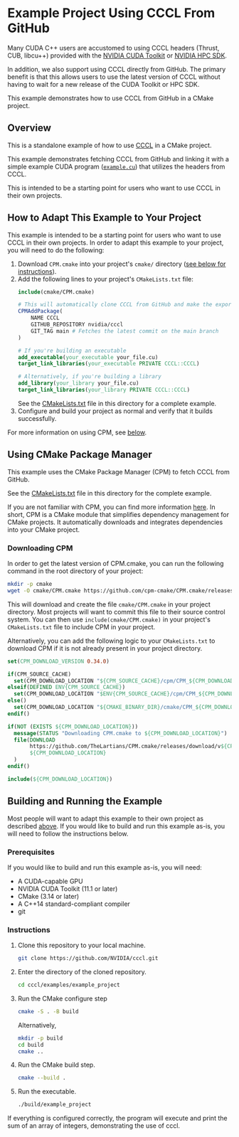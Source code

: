 
# Example Project Using CCCL From GitHub

Many CUDA C++ users are accustomed to using CCCL headers (Thrust, CUB, libcu++) provided with the [NVIDIA CUDA Toolkit](https://developer.nvidia.com/cuda-toolkit) or [NVIDIA HPC SDK](https://developer.nvidia.com/hpc-sdk).

In addition, we also support using CCCL directly from GitHub.
The primary benefit is that this allows users to use the latest version of CCCL without having to wait for a new release of the CUDA Toolkit or HPC SDK.

This example demonstrates how to use CCCL from GitHub in a CMake project.

## Overview

This is a standalone example of how to use [CCCL](https://github.com/nvidia/cccl) in a CMake project.

This example demonstrates fetching CCCL from GitHub and linking it with a simple example CUDA program ([`example.cu`](example.cu)) that utilizes the headers from CCCL.

This is intended to be a starting point for users who want to use CCCL in their own projects.

## How to Adapt This Example to Your Project

This example is intended to be a starting point for users who want to use CCCL in their own projects.
In order to adapt this example to your project, you will need to do the following:
1. Download `CPM.cmake` into your project's `cmake/` directory ([see below for instructions](#downloading-cpm)).
2. Add the following lines to your project's `CMakeLists.txt` file:
   ```cmake
   include(cmake/CPM.cmake)

   # This will automatically clone CCCL from GitHub and make the exported cmake targets available
   CPMAddPackage(
       NAME CCCL
       GITHUB_REPOSITORY nvidia/cccl
       GIT_TAG main # Fetches the latest commit on the main branch
   )

   # If you're building an executable
   add_executable(your_executable your_file.cu)
   target_link_libraries(your_executable PRIVATE CCCL::CCCL)

   # Alternatively, if you're building a library
   add_library(your_library your_file.cu)
   target_link_libraries(your_library PRIVATE CCCL::CCCL)
   ```
   See the [CMakeLists.txt](CMakeLists.txt) file in this directory for a complete example.
3. Configure and build your project as normal and verify that it builds successfully.

For more information on using CPM, see [below](#using-cmake-package-manager).

## Using CMake Package Manager

This example uses the CMake Package Manager (CPM) to fetch CCCL from GitHub.

See the [CMakeLists.txt](CMakeLists.txt) file in this directory for the complete example.

If you are not familiar with CPM, you can find more information [here](https://github.com/cpm-cmake/CPM.cmake).
In short, CPM is a CMake module that simplifies dependency management for CMake projects.
It automatically downloads and integrates dependencies into your CMake project.

### Downloading CPM

In order to get the latest version of CPM.cmake, you can run the following command in the root directory of your project:

```bash
mkdir -p cmake
wget -O cmake/CPM.cmake https://github.com/cpm-cmake/CPM.cmake/releases/latest/download/get_cpm.cmake
```

This will download and create the file `cmake/CPM.cmake` in your project directory.
Most projects will want to commit this file to their source control system.
You can then use `include(cmake/CPM.cmake)` in your project's `CMakeLists.txt` file to include CPM in your project.

Alternatively, you can add the following logic to your `CMakeLists.txt` to download CPM if it is not already present in your project directory.

```cmake
set(CPM_DOWNLOAD_VERSION 0.34.0)

if(CPM_SOURCE_CACHE)
  set(CPM_DOWNLOAD_LOCATION "${CPM_SOURCE_CACHE}/cpm/CPM_${CPM_DOWNLOAD_VERSION}.cmake")
elseif(DEFINED ENV{CPM_SOURCE_CACHE})
  set(CPM_DOWNLOAD_LOCATION "$ENV{CPM_SOURCE_CACHE}/cpm/CPM_${CPM_DOWNLOAD_VERSION}.cmake")
else()
  set(CPM_DOWNLOAD_LOCATION "${CMAKE_BINARY_DIR}/cmake/CPM_${CPM_DOWNLOAD_VERSION}.cmake")
endif()

if(NOT (EXISTS ${CPM_DOWNLOAD_LOCATION}))
  message(STATUS "Downloading CPM.cmake to ${CPM_DOWNLOAD_LOCATION}")
  file(DOWNLOAD
       https://github.com/TheLartians/CPM.cmake/releases/download/v${CPM_DOWNLOAD_VERSION}/CPM.cmake
       ${CPM_DOWNLOAD_LOCATION}
  )
endif()

include(${CPM_DOWNLOAD_LOCATION})
```

## Building and Running the Example

Most people will want to adapt this example to their own project as described [above](#how-to-adapt-this-example-to-your-project). If you would like to build and run this example as-is, you will need to follow the instructions below.

### Prerequisites

If you would like to build and run this example as-is, you will need:

- A CUDA-capable GPU
- NVIDIA CUDA Toolkit (11.1 or later)
- CMake (3.14 or later)
- A C++14 standard-compliant compiler
- git

### Instructions

1. Clone this repository to your local machine.
   ```bash
   git clone https://github.com/NVIDIA/cccl.git
   ```

2. Enter the directory of the cloned repository.
   ```bash
   cd cccl/examples/example_project
   ```

3. Run the CMake configure step
   ```bash
   cmake -S . -B build
   ```
   Alternatively,
   ```bash
   mkdir -p build
   cd build
   cmake ..
   ```
4. Run the CMake build step.
   ```bash
   cmake --build .
   ```

6. Run the executable.
   ```bash
   ./build/example_project
   ```

If everything is configured correctly, the program will execute and print the sum of an array of integers, demonstrating the use of cccl.
